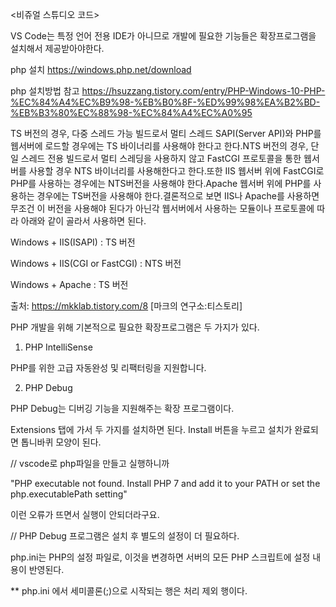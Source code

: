 <비쥬얼 스튜디오 코드>

VS Code는 특정 언어 전용 IDE가 아니므로 개발에 필요한 기능들은 확장프로그램을 설치해서 제공받아야한다.

php 설치
https://windows.php.net/download

php 설치방법 참고
https://hsuzzang.tistory.com/entry/PHP-Windows-10-PHP-%EC%84%A4%EC%B9%98-%EB%B0%8F-%ED%99%98%EA%B2%BD-%EB%B3%80%EC%88%98-%EC%84%A4%EC%A0%95

TS 버전의 경우, 다중 스레드 가능 빌드로서 멀티 스레드 SAPI(Server API)와 PHP를 웹서버에 로드할 경우에는 TS 바이너리를 사용해야 한다고 한다.NTS 버전의 경우, 단일 스레드 전용 빌드로서 멀티 스레딩을 사용하지 않고 FastCGI 프로토콜을 통한 웹서버를 사용할 경우 NTS 바이너리를 사용해한다고 한다.또한 IIS 웹서버 위에 FastCGI로 PHP를 사용하는 경우에는 NTS버전을 사용해야 한다.Apache 웹서버 위에 PHP를 사용하는 경우에는 TS버전을 사용해야 한다.결론적으로 보면 IIS나 Apache를 사용하면 무조건 이 버전을 사용해야 된다가 아닌각 웹서버에서 사용하는 모듈이나 프로토콜에 따라 아래와 같이 골라서 사용하면 된다.


Windows + IIS(ISAPI)            : TS 버전

Windows + IIS(CGI or FastCGI)   : NTS 버전

Windows + Apache                : TS 버전

출처: https://mkklab.tistory.com/8 [마크의 연구소:티스토리]



PHP 개발을 위해 기본적으로 필요한 확장프로그램은 두 가지가 있다.


  1. PHP IntelliSense

  PHP를 위한 고급 자동완성 및 리팩터링을 지원합니다.


  2. PHP Debug

  PHP Debug는 디버깅 기능을 지원해주는 확장 프로그램이다.


Extensions 탭에 가서 두 가지를 설치하면 된다. Install 버튼을 누르고 설치가 완료되면 톱니바퀴 모양이 된다. 


//
vscode로 php파일을 만들고 실행하니까 

"PHP executable not found. Install PHP 7 and add it to your PATH or set the php.executablePath setting" 

이런 오류가 뜨면서 실행이 안되더라구요.

//
PHP Debug 프로그램은 설치 후 별도의 설정이 더 필요하다. 

php.ini는 PHP의 설정 파일로, 이것을 변경하면 서버의 모든 PHP 스크립트에 설정 내용이 반영된다.

** php.ini 에서 세미콜론(;)으로 시작되는 행은 처리 제외 행이다.










